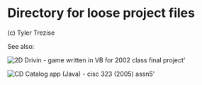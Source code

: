 # Directory for loose project files

(c) Tyler Trezise

See also:

![2D Drivin - game written in VB for 2002 class final project'](../../../2DDrivin "2D Drivin'")

![CD Catalog app (Java) - cisc 323 (2005) assn5'](/cisc323-assn5 "CD Catalog app")